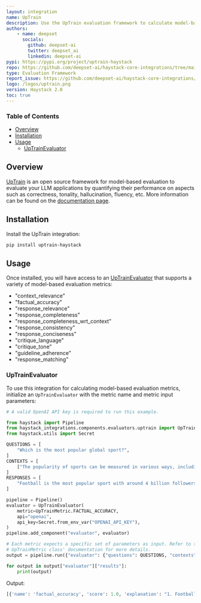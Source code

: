 ```yaml
---
layout: integration
name: UpTrain
description: Use the UpTrain evaluation framework to calculate model-based metrics 
authors:
    - name: deepset
      socials:
        github: deepset-ai
        twitter: deepset_ai
        linkedin: deepset-ai
pypi: https://pypi.org/project/uptrain-haystack
repo: https://github.com/deepset-ai/haystack-core-integrations/tree/main/integrations/uptrain
type: Evaluation Framework
report_issue: https://github.com/deepset-ai/haystack-core-integrations/issues
logo: /logos/uptrain.png
version: Haystack 2.0
toc: true
---
```


### Table of Contents

- [Overview](#overview)
- [Installation](#installation)
- [Usage](#usage)
    - [UpTrainEvaluator](#UpTrainEvaluator)

## Overview

[UpTrain](https://uptrain.ai/) is an open source framework for model-based evaluation to evaluate your LLM applications by quantifying their performance on aspects such as correctness, tonality, hallucination, fluency, etc. More information can be found on the [documentation page](https://docs.haystack.deepset.ai/docs/uptrainevaluator).

## Installation

Install the UpTrain integration:
```bash
pip install uptrain-haystack
```

## Usage

Once installed, you will have access to an [UpTrainEvaluator](https://docs.haystack.deepset.ai/docs/uptrainevaluator) that supports a variety of model-based evaluation metrics: 
- "context_relevance"
- "factual_accuracy"
- "response_relevance"
- "response_completeness"
- "response_completeness_wrt_context"
- "response_consistency"
- "response_conciseness"
- "critique_language"
- "critique_tone"
- "guideline_adherence"
- "response_matching"

### UpTrainEvaluator

To use this integration for calculating model-based evaluation metrics, initialize an `UpTrainEvaluator` with the metric name and metric input parameters: 

```python
# A valid OpenAI API key is required to run this example.

from haystack import Pipeline
from haystack_integrations.components.evaluators.uptrain import UpTrainEvaluator, UpTrainMetric
from haystack.utils import Secret

QUESTIONS = [
    "Which is the most popular global sport?",
]
CONTEXTS = [
    ["The popularity of sports can be measured in various ways, including TV viewership, social media presence, number of participants, and economic impact. Football is undoubtedly the world's most popular sport with major events like the FIFA World Cup and sports personalities like Ronaldo and Messi, drawing a followership of more than 4 billion people."]
]
RESPONSES = [
    "Football is the most popular sport with around 4 billion followers worldwide",
]

pipeline = Pipeline()
evaluator = UpTrainEvaluator(
    metric=UpTrainMetric.FACTUAL_ACCURACY,
    api="openai",
    api_key=Secret.from_env_var("OPENAI_API_KEY"),
)
pipeline.add_component("evaluator", evaluator)

# Each metric expects a specific set of parameters as input. Refer to the
# UpTrainMetric class' documentation for more details.
output = pipeline.run({"evaluator": {"questions": QUESTIONS, "contexts": CONTEXTS, "responses": RESPONSES}})

for output in output["evaluator"]["results"]:
    print(output)
```
Output: 
```python
[{'name': 'factual_accuracy', 'score': 1.0, 'explanation': "1. Football is the most popular sport.\nReasoning for yes: The context explicitly states that football is undoubtedly the world's most popular sport.\nReasoning for no: No arguments.\nJudgement: yes. as the context explicitly supports the fact.\n\n2. Football has around 4 billion followers worldwide.\nReasoning for yes: The context explicitly mentions that major events like the FIFA World Cup and sports personalities like Ronaldo and Messi draw a followership of more than 4 billion people.\nReasoning for no: No arguments.\nJudgement: yes. as the context explicitly supports the fact.\n\n"}]
```
